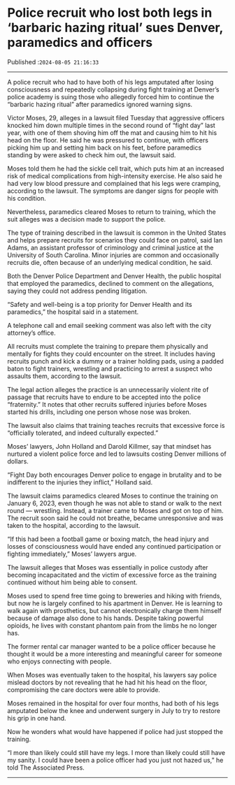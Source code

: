 # Police recruit who lost both legs in ‘barbaric hazing ritual’ sues Denver, paramedics and officers

Published :`2024-08-05 21:16:33`

---

A police recruit who had to have both of his legs amputated after losing consciousness and repeatedly collapsing during fight training at Denver’s police academy is suing those who allegedly forced him to continue the “barbaric hazing ritual” after paramedics ignored warning signs.

Victor Moses, 29, alleges in a lawsuit filed Tuesday that aggressive officers knocked him down multiple times in the second round of “fight day” last year, with one of them shoving him off the mat and causing him to hit his head on the floor. He said he was pressured to continue, with officers picking him up and setting him back on his feet, before paramedics standing by were asked to check him out, the lawsuit said.

Moses told them he had the sickle cell trait, which puts him at an increased risk of medical complications from high-intensity exercise. He also said he had very low blood pressure and complained that his legs were cramping, according to the lawsuit. The symptoms are danger signs for people with his condition.

Nevertheless, paramedics cleared Moses to return to training, which the suit alleges was a decision made to support the police.

The type of training described in the lawsuit is common in the United States and helps prepare recruits for scenarios they could face on patrol, said Ian Adams, an assistant professor of criminology and criminal justice at the University of South Carolina. Minor injuries are common and occasionally recruits die, often because of an underlying medical condition, he said.

Both the Denver Police Department and Denver Health, the public hospital that employed the paramedics, declined to comment on the allegations, saying they could not address pending litigation.

“Safety and well-being is a top priority for Denver Health and its paramedics,” the hospital said in a statement.

A telephone call and email seeking comment was also left with the city attorney’s office.

All recruits must complete the training to prepare them physically and mentally for fights they could encounter on the street. It includes having recruits punch and kick a dummy or a trainer holding pads, using a padded baton to fight trainers, wrestling and practicing to arrest a suspect who assaults them, according to the lawsuit.

The legal action alleges the practice is an unnecessarily violent rite of passage that recruits have to endure to be accepted into the police “fraternity.” It notes that other recruits suffered injuries before Moses started his drills, including one person whose nose was broken.

The lawsuit also claims that training teaches recruits that excessive force is “officially tolerated, and indeed culturally expected.”

Moses’ lawyers, John Holland and Darold Killmer, say that mindset has nurtured a violent police force and led to lawsuits costing Denver millions of dollars.

“Fight Day both encourages Denver police to engage in brutality and to be indifferent to the injuries they inflict,” Holland said.

The lawsuit claims paramedics cleared Moses to continue the training on January 6, 2023, even though he was not able to stand or walk to the next round — wrestling. Instead, a trainer came to Moses and got on top of him. The recruit soon said he could not breathe, became unresponsive and was taken to the hospital, according to the lawsuit.

“If this had been a football game or boxing match, the head injury and losses of consciousness would have ended any continued participation or fighting immediately,” Moses’ lawyers argue.

The lawsuit alleges that Moses was essentially in police custody after becoming incapacitated and the victim of excessive force as the training continued without him being able to consent.

Moses used to spend free time going to breweries and hiking with friends, but now he is largely confined to his apartment in Denver. He is learning to walk again with prosthetics, but cannot electronically charge them himself because of damage also done to his hands. Despite taking powerful opioids, he lives with constant phantom pain from the limbs he no longer has.

The former rental car manager wanted to be a police officer because he thought it would be a more interesting and meaningful career for someone who enjoys connecting with people.

When Moses was eventually taken to the hospital, his lawyers say police mislead doctors by not revealing that he had hit his head on the floor, compromising the care doctors were able to provide.

Moses remained in the hospital for over four months, had both of his legs amputated below the knee and underwent surgery in July to try to restore his grip in one hand.

Now he wonders what would have happened if police had just stopped the training.

“I more than likely could still have my legs. I more than likely could still have my sanity. I could have been a police officer had you just not hazed us,” he told The Associated Press.

---

